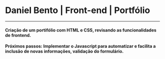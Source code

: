 #  Daniel Bento | Front-end | Portfólio
---
#### Criação de um portifólio com HTML e CSS, revisando as funcionalidades de frontend.
#### Próximos passos: Implementar o Javascript para automatizar e facilita a inclusão de novas informações, validação do formulário.
